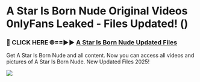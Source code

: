 # A Star Is Born Nude Original Videos 0nlyFans Leaked - Files Updated! ()

<h3>🔴 CLICK HERE 🌐==►► <a href="https://tinyurl.com/2p9ay9w9" rel="nofollow">A Star Is Born Nude Updated Files</a></h3>

Get A Star Is Born Nude and all content. Now you can access all videos and pictures of A Star Is Born Nude. New Updated Files 2025!

[![](https://i.imgur.com/KQgVmj3.gif)](https://tinyurl.com/2p9ay9w9)
